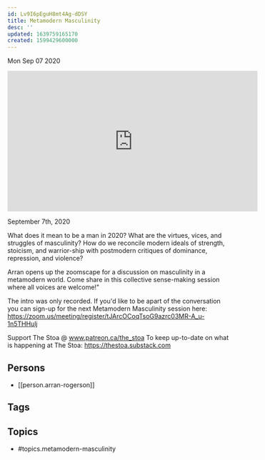 ```yaml
---
id: Lv9I6pEguH8mt4Ag-dDSY
title: Metamodern Masculinity
desc: ''
updated: 1639759165170
created: 1599429600000
---
```





Mon Sep 07 2020

<iframe width="560" height="315" src="https://www.youtube.com/embed/O2d7T6K0PlQ" title="Metamodern Masculinity w/ Arran Rogerson" frameborder="0" allow="accelerometer; autoplay; clipboard-write; encrypted-media; gyroscope; picture-in-picture" allowfullscreen ></iframe>

September 7th, 2020

What does it mean to be a man in 2020? What are the virtues, vices, and struggles of masculinity? How do we reconcile modern ideals of strength, stoicism, and warrior-ship with postmodern critiques of dominance, repression, and violence?

Arran opens up the zoomscape for a discussion on masculinity in a metamodern world. Come share in this collective sense-making session where all voices are welcome!"

The intro was only recorded. If you'd like to be apart of the conversation you can sign-up for the next Metamodern Masculinity session here: https://zoom.us/meeting/register/tJArcOCoqTsoG9azrc03MR-A_u-1n5THHulj

Support The Stoa @ www.patreon.ca/the_stoa
To keep up-to-date on what is happening at The Stoa: https://thestoa.substack.com

## Persons

- [[person.arran-rogerson]]

## Tags



## Topics

- #topics.metamodern-masculinity

